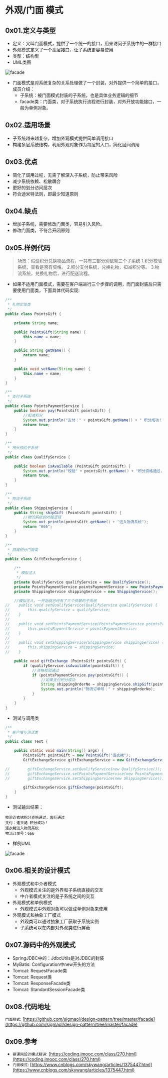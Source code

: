 # 外观/门面 模式

## 0x01.定义与类型

- 定义：又叫门面模式，提供了一个统一的接口，用来访问子系统中的一群接口
- 外观模式定义了一个高层接口，让子系统更容易使用
- 类型：结构型
- UML类图

![facade](./images/facade.png)

- 门面模式是对系统复杂的关系处理做了一个封装，对外提供一个简单的接口，成员介绍：
  - 子系统：被门面模式封装的子系统，也是具体业务逻辑的细节
  - facade类：门面类，对子系统执行流程进行封装，对外开放功能接口，一般为单例对象。

## 0x02.适用场景

- 子系统越来越复杂，增加外观模式提供简单调用接口
- 构建多层系统结构，利用外观对象作为每层的入口，简化层间调用

## 0x03.优点

- 简化了调用过程，无需了解深入子系统，防止带来风险
- 减少系统依赖、松散耦合
- 更好的划分访问层次
- 符合迪米特法则，即最少知道原则

## 0x04.缺点

- 增加子系统，需要修改门面类，容易引入风险。
- 修改门面类，不符合开闭原则

## 0x05.样例代码

> 场景：假设积分兑换物品流程，一共有三部分别依赖三个子系统
> 1.积分校验系统，查看是否有资格。
> 2.积分支付系统，兑换礼物，扣减积分等。
> 3.物流系统，兑换礼物后，进行配送流程。

- 如果不适用门面模式，需要在客户端进行三个步骤的调用，而门面封装后只需要使用门面类，下面具体代码实现:

```java
/**
 * 礼物实体类
 */
public class PointsGift {

    private String name;

    public PointsGift(String name) {
        this.name = name;
    }

    public String getName() {
        return name;
    }

    public void setName(String name) {
        this.name = name;
    }
}

/**
 * 支付子系统
 */
public class PointsPaymentService {
    public boolean pay(PointsGift pointsGift) {
        //扣减积分
        System.out.println("支付：" + pointsGift.getName() + " 积分成功！");
        return true;
    }
}

/**
 * 积分校验子系统
 */
public class QualifyService {

    public boolean isAvailable (PointsGift pointsGift) {
        System.out.println("校验" + pointsGift.getName() + "积分资格通过，库存通过");
        return true;
    }
}

/**
 * 物流子系统
 */
public class ShippingService {
    public String shipGift (PointsGift pointsGift) {
        //物流系统的对接逻辑
        System.out.println(pointsGift.getName() + "进入物流系统");
        return "666";
    }
}

/**
 * 扣减积分门面类
 */
public class GiftExchangeService {

    /**
     * 模拟注入
     */
    private QualifyService qualifyService = new QualifyService();
    private PointsPaymentService pointsPaymentService = new PointsPaymentService();
    private ShippingService shippingService = new ShippingService();

    //模拟注入，一开始就已经有了三个依赖的子系统
//    public void setQualifyService(QualifyService qualifyService) {
//        this.qualifyService = qualifyService;
//    }
//
//    public void setPointsPaymentService(PointsPaymentService pointsPaymentService) {
//        this.pointsPaymentService = pointsPaymentService;
//    }
//
//    public void setShippingService(ShippingService shippingService) {
//        this.shippingService = shippingService;
//    }

    public void giftExchange (PointsGift pointsGift) {
        if (qualifyService.isAvailable(pointsGift)) {
            //资格校验通过
            if (pointsPaymentService.pay(pointsGift)) {
                //如果支付积分成功
                String shippingOrderNo = shippingService.shipGift(pointsGift);
                System.out.println("物流订单号：" + shippingOrderNo);
            }
        }
    }
}
```

- 测试与调用类

```java
/**
 * 客户端与测试类
 */
public class Test {

    public static void main(String[] args) {
        PointsGift pointsGift = new PointsGift("连衣裙");
        GiftExchangeService giftExchangeService = new GiftExchangeService();

//        giftExchangeService.setQualifyService(new QualifyService());
//        giftExchangeService.setPointsPaymentService(new PointsPaymentService());
//        giftExchangeService.setShippingService(new ShippingService());

        giftExchangeService.giftExchange(pointsGift);
    }
}
```

- 测试输出结果：

```log
校验连衣裙积分资格通过，库存通过
支付：连衣裙 积分成功！
连衣裙进入物流系统
物流订单号：666
```

- 样例UML

![facade](./images/facade1.png)

## 0x06.相关的设计模式

- 外观模式和中介者模式
  - 外观模式关注的是外界和子系统直接的交互
  - 中介者模式关注的是子系统之间的交互
- 外观模式和单例模式
  - 外观模式中外观对象可以做成单例对象来使用
- 外观模式和抽象工厂模式
  - 外观类可以通过抽象工厂获取子系统实例
  - 子系统可以在内部对外观类进行屏蔽

## 0x07.源码中的外观模式

- SpringJDBC中的：JdbcUtils是对JDBC的封装
- MyBatis: Configuration中new开头的方法
- Tomcat: RequestFacade类
- Tomcat: Request类
- Tomcat: ResponseFacade类
- Tomcat: StandardSessionFacade类

## 0x08.代码地址

`门面模式`: [https://github.com/sigmaol/design-pattern/tree/master/facade](https://github.com/sigmaol/design-pattern/tree/master/facade)

## 0x09.参考

- `慕课网设计模式精讲`: [https://coding.imooc.com/class/270.html](https://coding.imooc.com/class/270.html)
- `门面模式`: [https://www.cnblogs.com/skywang/articles/1375447.html](https://www.cnblogs.com/skywang/articles/1375447.html)
